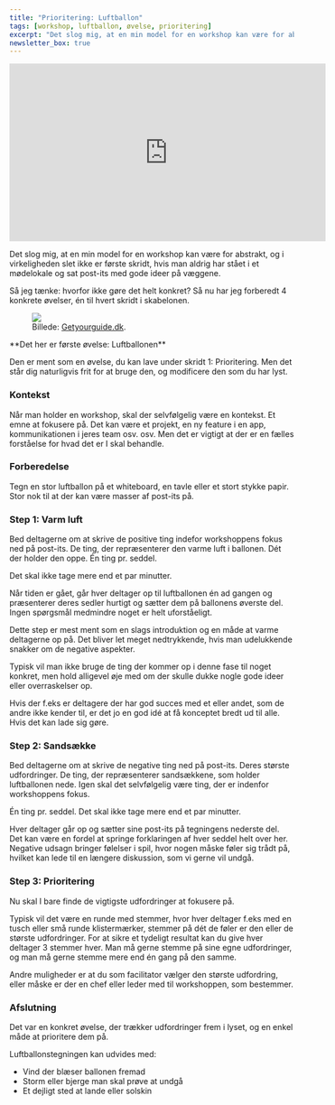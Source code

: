 ```yaml
---
title: "Prioritering: Luftballon"
tags: [workshop, luftballon, øvelse, prioritering]
excerpt: "Det slog mig, at en min model for en workshop kan være for abstrakt, og i virkeligheden slet ikke er første skridt, hvis man aldrig har stået i et mødelokale og sat post-its med gode ideer på væggene."
newsletter_box: true
---
```


<iframe width="560" height="315" src="https://www.youtube.com/embed/ff9QjxQmPbQ" frameborder="0" allow="accelerometer; autoplay; clipboard-write; encrypted-media; gyroscope; picture-in-picture" allowfullscreen></iframe><br />

Det slog mig, at en min model for en workshop kan være for abstrakt, og i virkeligheden slet ikke er første skridt, hvis man aldrig har stået i et mødelokale og sat post-its med gode ideer på væggene.

Så jeg tænke: hvorfor ikke gøre det helt konkret? Så nu har jeg forberedt 4 konkrete øvelser, én til hvert skridt i skabelonen.

<figure style="width: 225px" class="align-right">
	<img src="https://cdn.getyourguide.com/img/tour/5b865b0aecfc2.jpeg/146.jpg">
	<figcaption>Billede: <a href="https://www.getyourguide.dk/activity/barcelona-l45/barcelona-hot-air-balloon-flight-experience-t179861?utm_force=0" title="Barcelona hot air balloon flight experience">Getyourguide.dk</a>.</figcaption>
</figure>
**Det her er første øvelse: Luftballonen**

Den er ment som en øvelse, du kan lave under skridt 1: Prioritering. Men det står dig naturligvis frit for at bruge den, og modificere den som du har lyst.

### Kontekst

Når man holder en workshop, skal der selvfølgelig være en kontekst. Et emne at fokusere på. Det kan være et projekt, en ny feature i en app, kommunikationen i jeres team osv. osv. Men det er vigtigt at der er en fælles forståelse for hvad det er I skal behandle.

### Forberedelse

Tegn en stor luftballon på et whiteboard, en tavle eller et stort stykke papir. Stor nok til at der kan være masser af post-its på.

### Step 1: Varm luft

Bed deltagerne om at skrive de positive ting indefor workshoppens fokus ned på post-its. De ting, der repræsenterer den varme luft i ballonen. Dét der holder den oppe. Én ting pr. seddel.

Det skal ikke tage mere end et par minutter.

Når tiden er gået, går hver deltager op til luftballonen én ad gangen og præsenterer deres sedler hurtigt og sætter dem på ballonens øverste del. Ingen spørgsmål medmindre noget er helt uforståeligt.

Dette step er mest ment som en slags introduktion og en måde at varme deltagerne op på. Det bliver let meget nedtrykkende, hvis man udelukkende snakker om de negative aspekter.

Typisk vil man ikke bruge de ting der kommer op i denne fase til noget konkret, men hold alligevel øje med om der skulle dukke nogle gode ideer eller overraskelser op.

Hvis der f.eks er deltagere der har god succes med et eller andet, som de andre ikke kender til, er det jo en god idé at få konceptet bredt ud til alle. Hvis det kan lade sig gøre.

### Step 2: Sandsække

Bed deltagerne om at skrive de negative ting ned på post-its. Deres største udfordringer. De ting, der repræsenterer sandsækkene, som holder luftballonen nede. Igen skal det selvfølgelig være ting, der er indenfor workshoppens fokus.

Én ting pr. seddel. Det skal ikke tage mere end et par minutter.

Hver deltager går op og sætter sine post-its på tegningens nederste del. Det kan være en fordel at springe forklaringen af hver seddel helt over her. Negative udsagn bringer følelser i spil, hvor nogen måske føler sig trådt på, hvilket kan lede til en længere diskussion, som vi gerne vil undgå.

### Step 3: Prioritering

Nu skal I bare finde de vigtigste udfordringer at fokusere på.

Typisk vil det være en runde med stemmer, hvor hver deltager f.eks med en tusch eller små runde klistermærker, stemmer på dét de føler er den eller de største udfordringer. For at sikre et tydeligt resultat kan du give hver deltager 3 stemmer hver. Man må gerne stemme på sine egne udfordringer, og man må gerne stemme mere end én gang på den samme.

Andre muligheder er at du som facilitator vælger den største udfordring, eller måske er der en chef eller leder med til workshoppen, som bestemmer.

### Afslutning

Det var en konkret øvelse, der trækker udfordringer frem i lyset, og en enkel måde at prioritere dem på.

Luftballonstegningen kan udvides med:

- Vind der blæser ballonen fremad
- Storm eller bjerge man skal prøve at undgå
- Et dejligt sted at lande eller solskin
